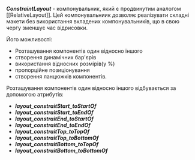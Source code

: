 ***ConstraintLayout*** - компонувальник, який є продвинутим аналогом [[RelativeLayout]]. Цей компонувальниик дозволяє реалізувати складні макети без використання вкладених компонувальників, що в свою чергу зменшує час відрисовки.

Його можливості:
- Розташування компонентів один відносно іншого
- створення динамічних бар'єрів
- використання відносних розмірів(у %)
- пропорційне позиціонування
- створення ланцюжків компонентів.

Розташування компонентів один відносно іншого відбувається за допомогою атрибутів:
- ***layout_constraitStart_toStartOf***
- ***layout_constraitStart_toEndOf***
- ***layout_constraitEnd_toStartOf***
- ***layout_constraitEnd_toEndOf***
- ***layout_constraitTop_toTopOf***
- ***layout_constraitTop_toBottomOf***
- ***layout_constraitBottom_toTopOf***
- ***layout_constraitBottom_toBottomOf***
